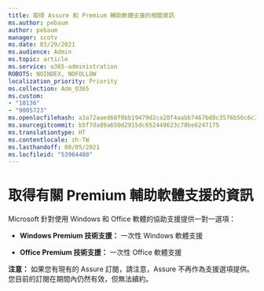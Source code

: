 ```yaml
---
title: 取得 Assure 和 Premium 輔助軟體支援的相關資訊
ms.author: pebaum
author: pebaum
manager: scotv
ms.date: 03/29/2021
ms.audience: Admin
ms.topic: article
ms.service: o365-administration
ROBOTS: NOINDEX, NOFOLLOW
localization_priority: Priority
ms.collection: Adm_O365
ms.custom:
- "10136"
- "9005723"
ms.openlocfilehash: a3a72aaed68f0bb19479d2ca28f4aabb7467bd8c3576b56c6c3a51acf62159b4
ms.sourcegitcommit: b5f7da89a650d2915dc652449623c78be6247175
ms.translationtype: HT
ms.contentlocale: zh-TW
ms.lasthandoff: 08/05/2021
ms.locfileid: "53964480"
---
```

# <a name="get-info-about-premium-assisted-software-support"></a>取得有關 Premium 輔助軟體支援的資訊

Microsoft 針對使用 Windows 和 Office 軟體的協助支援提供一對一選項：

- **Windows Premium 技術支援：** 一次性 Windows 軟體支援

- **Office Premium 技術支援：** 一次性 Office 軟體支援

**注意：** 如果您有現有的 Assure 訂閱，請注意，Assure 不再作為支援選項提供。 您目前的訂閱在期間內仍然有效，但無法續約。

